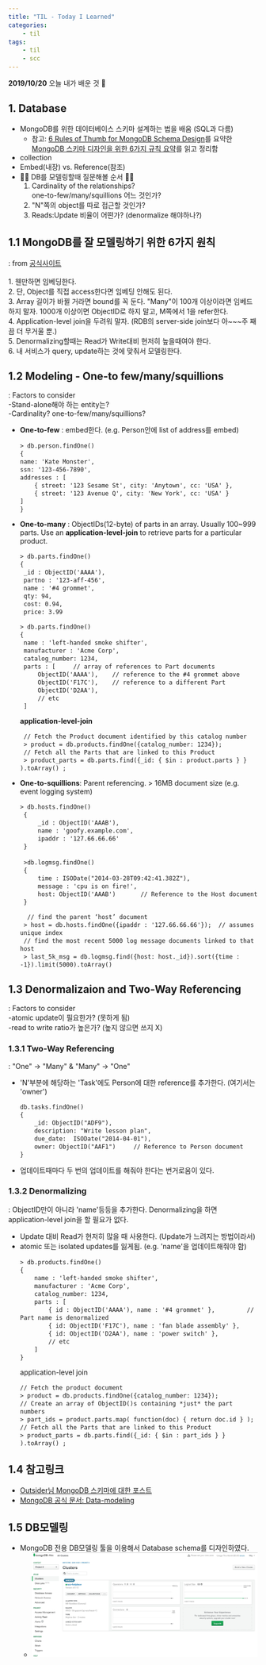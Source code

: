 ```yaml
---
title: "TIL - Today I Learned"
categories: 
    - til
tags:
    - til
    - scc
---
```


**2019/10/20**
오늘 내가 배운 것 🌟

## 1. Database
* MongoDB를 위한 데이터베이스 스키마 설계하는 법을 배움 (SQL과 다름)  
    * 참고: [6 Rules of Thumb for MongoDB Schema Design](https://www.mongodb.com/blog/post/6-rules-of-thumb-for-mongodb-schema-design-part-1)를 요약한 [MongoDB 스키마 디자인을 위한 6가지 규칙 요약](https://edykim.com/ko/post/summary-of-six-rules-for-designing-a-mongodb-schema/)를 읽고 정리함
* collection 
* Embed(내장) vs. Reference(참조)  
* 🌟🌟 DB를 모델링할때 질문해볼 순서 🌟🌟
    1. Cardinality of the relationships?  
        one-to-few/many/squillions 어느 것인가?  
    2. "N"쪽의 object를 따로 접근할 것인가?  
    3. Reads:Update 비율이 어떤가? (denormalize 해야하나?)  


## 1.1 MongoDB를 잘 모델링하기 위한 6가지 원칙 
: from [공식사이트](https://www.mongodb.com/blog/post/6-rules-of-thumb-for-mongodb-schema-design-part-3)  
    </br>
    1. 웬만하면 임베딩한다.  
    2. 단, Object를 직접 access한다면 임베딩 안해도 된다.  
    3. Array 길이가 바뀔 거라면 bound를 꼭 둔다. "Many"이 100개 이상이라면 임베드하지 말자. 1000개 이상이면 ObjectID로 하지 말고, M쪽에서 1을 refer한다.  
    4. Application-level join을 두려워 말자. (RDB의 server-side join보다 아~~~주 째끔 더 무거울 뿐.)  
    5. Denormalizing할때는 Read가 Write대비 현저히 높을때여야 한다.  
    6. 내 서비스가 query, update하는 것에 맞춰서 모델링한다.  
    

## 1.2 Modeling - One-to few/many/squillions
: Factors to consider  
    -Stand-alone해야 하는 entity는?   
    -Cardinality? one-to-few/many/squillions?  
* **One-to-few** : embed한다. (e.g. Person안에 list of address를 embed)
    ```
    > db.person.findOne()
    {
    name: 'Kate Monster',
    ssn: '123-456-7890',
    addresses : [
        { street: '123 Sesame St', city: 'Anytown', cc: 'USA' },
        { street: '123 Avenue Q', city: 'New York', cc: 'USA' }
    ]
    }
    ```
* **One-to-many** : ObjectIDs(12-byte) of parts in an array. Usually 100~999 parts. Use an **application-level-join** to retrieve parts for a particular product.
   ```
   > db.parts.findOne()
   {
    _id : ObjectID('AAAA'),
    partno : '123-aff-456',
    name : '#4 grommet',
    qty: 94,
    cost: 0.94,
    price: 3.99
   ```
   ```
   > db.parts.findOne()
   {
    name : 'left-handed smoke shifter',
    manufacturer : 'Acme Corp',
    catalog_number: 1234,
    parts : [     // array of references to Part documents
        ObjectID('AAAA'),    // reference to the #4 grommet above
        ObjectID('F17C'),    // reference to a different Part
        ObjectID('D2AA'),
        // etc
    ]
   ```
   **application-level-join**
   ```
    // Fetch the Product document identified by this catalog number
    > product = db.products.findOne({catalog_number: 1234});
    // Fetch all the Parts that are linked to this Product
    > product_parts = db.parts.find({_id: { $in : product.parts } } ).toArray() ;
   ```
* **One-to-squillions**: Parent referencing. > 16MB document size (e.g. event logging system)
   ```
   > db.hosts.findOne()
    {
        _id : ObjectID('AAAB'),
        name : 'goofy.example.com',
        ipaddr : '127.66.66.66'
    }

    >db.logmsg.findOne()
    {
        time : ISODate("2014-03-28T09:42:41.382Z"),
        message : 'cpu is on fire!',
        host: ObjectID('AAAB')       // Reference to the Host document
    }
   ```
   ```
     // find the parent ‘host’ document
    > host = db.hosts.findOne({ipaddr : '127.66.66.66'});  // assumes unique index
    // find the most recent 5000 log message documents linked to that host
    > last_5k_msg = db.logmsg.find({host: host._id}).sort({time : -1}).limit(5000).toArray()
   ```
  
## 1.3 Denormalizaion and Two-Way Referencing
: Factors to consider  
    -atomic update이 필요한가? (못하게 됨)  
    -read to write ratio가 높은가? (높지 않으면 쓰지 X)  

### 1.3.1 Two-Way Referencing
: "One" -> "Many" & "Many" -> "One"
* 'N'부분에 해당하는 'Task'에도 Person에 대한 reference를 추가한다.  (여기서는 'owner')
    ```
    db.tasks.findOne()
    {
        _id: ObjectID("ADF9"), 
        description: "Write lesson plan",
        due_date:  ISODate("2014-04-01"),
        owner: ObjectID("AAF1")     // Reference to Person document
    }
    ```
* 업데이트때마다 두 번의 업데이트를 해줘야 한다는 번거로움이 있다.


### 1.3.2 Denormalizing
: ObjectID만이 아니라 'name'등등을 추가한다. Denormalizing을 하면 application-level join을 할 필요가 없다.
* Update 대비 Read가 현저히 많을 때 사용한다. (Update가 느려지는 방법이라서)
* atomic 또는 isolated updates를 잃게됨. (e.g. 'name'을 업데이트해줘야 함)
    ```
    > db.products.findOne()
    {
        name : 'left-handed smoke shifter',
        manufacturer : 'Acme Corp',
        catalog_number: 1234,
        parts : [
            { id : ObjectID('AAAA'), name : '#4 grommet' },         // Part name is denormalized
            { id: ObjectID('F17C'), name : 'fan blade assembly' },
            { id: ObjectID('D2AA'), name : 'power switch' },
            // etc
        ]
    }
    ```
    application-level join
    ```
    // Fetch the product document
    > product = db.products.findOne({catalog_number: 1234});  
    // Create an array of ObjectID()s containing *just* the part numbers
    > part_ids = product.parts.map( function(doc) { return doc.id } );
    // Fetch all the Parts that are linked to this Product
    > product_parts = db.parts.find({_id: { $in : part_ids } } ).toArray() ;
    ```

## 1.4 참고링크
* [Outsider님 MongoDB 스키마에 대한 포스트](https://blog.outsider.ne.kr/655)
* [MongoDB 공식 문서: Data-modeling](https://docs.mongodb.com/manual/core/data-modeling-introduction/)


## 1.5 DB모델링
* MongoDB 전용 DB모델링 툴을 이용해서 Database schema를 디자인하였다.
    * ![001](/images/001.png?raw=true)